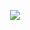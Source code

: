 <p align="center">
<!--<a href="https://git.io/typing-svg"><img src="https://readme-typing-svg.demolab.com?font=Fira+Code&size=31&pause=1000&color=00EA50&width=435&lines=Hi%F0%9F%91%8B%2C+I'm+Candely;Welcome+to+my+Github+%F0%9F%A4%8D" alt="Typing SVG" /></a>-->
  
  
  <img src=https://i.pinimg.com/originals/88/f9/03/88f9031a2b29022754494a10a63870da.gif />
